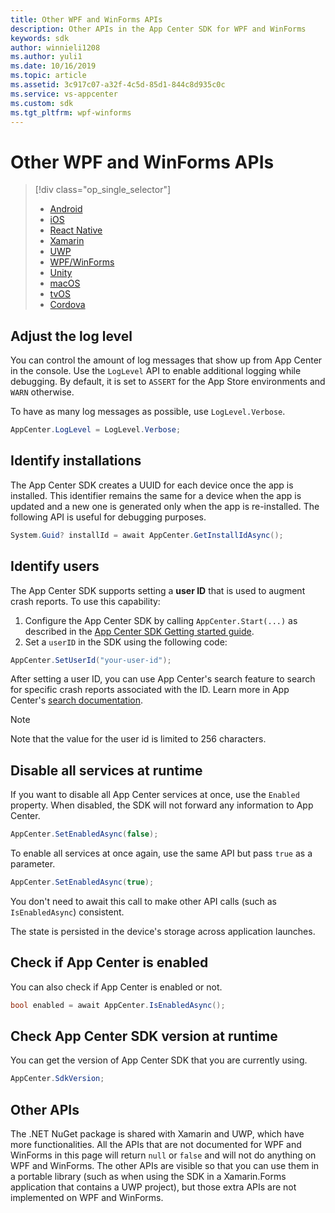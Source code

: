 ```yaml
---
title: Other WPF and WinForms APIs
description: Other APIs in the App Center SDK for WPF and WinForms
keywords: sdk
author: winnieli1208
ms.author: yuli1
ms.date: 10/16/2019
ms.topic: article
ms.assetid: 3c917c07-a32f-4c5d-85d1-844c8d935c0c
ms.service: vs-appcenter
ms.custom: sdk
ms.tgt_pltfrm: wpf-winforms
---
```


# Other WPF and WinForms APIs

> [!div  class="op_single_selector"]
> * [Android](android.md)
> * [iOS](ios.md)
> * [React Native](react-native.md)
> * [Xamarin](xamarin.md)
> * [UWP](uwp.md)
> * [WPF/WinForms](wpf-winforms.md)
> * [Unity](unity.md)
> * [macOS](macos.md)
> * [tvOS](tvos.md)
> * [Cordova](cordova.md)

## Adjust the log level

You can control the amount of log messages that show up from App Center in the console. Use the `LogLevel` API to enable additional logging while debugging. By default, it is set to `ASSERT` for the App Store environments and `WARN` otherwise.

To have as many log messages as possible, use `LogLevel.Verbose`.

```csharp
AppCenter.LogLevel = LogLevel.Verbose;
```

## Identify installations

The App Center SDK creates a UUID for each device once the app is installed. This identifier remains the same for a device when the app is updated and a new one is generated only when the app is re-installed. The following API is useful for debugging purposes.

```csharp
System.Guid? installId = await AppCenter.GetInstallIdAsync();
```

## Identify users

The App Center SDK supports setting a **user ID** that is used to augment crash reports. To use this capability:

1. Configure the App Center SDK by calling `AppCenter.Start(...)` as described in the [App Center SDK Getting started guide](~/sdk/getting-started/xamarin.md).
2. Set a `userID` in the SDK using the following code:

```csharp
AppCenter.SetUserId("your-user-id");
```

After setting a user ID, you can use App Center's search feature to search for specific crash reports associated with the ID. Learn more in App Center's [search documentation](~/diagnostics/search.md). 

> [!NOTE]
> Note that the value for the user id is limited to 256 characters.

## Disable all services at runtime

If you want to disable all App Center services at once, use the `Enabled` property. When disabled, the SDK will not forward any information to App Center.

```csharp
AppCenter.SetEnabledAsync(false);
```

To enable all services at once again, use the same API but pass `true` as a parameter.

```csharp
AppCenter.SetEnabledAsync(true);
```

You don't need to await this call to make other API calls (such as `IsEnabledAsync`) consistent.

The state is persisted in the device's storage across application launches.

## Check if App Center is enabled

You can also check if App Center is enabled or not.

```csharp
bool enabled = await AppCenter.IsEnabledAsync();
```

## Check App Center SDK version at runtime

You can get the version of App Center SDK that you are currently using.

```csharp
AppCenter.SdkVersion;
```

## Other APIs

The .NET NuGet package is shared with Xamarin and UWP, which have more functionalities.
All the APIs that are not documented for WPF and WinForms in this page will return `null` or `false` and will not do anything on WPF and WinForms.
The other APIs are visible so that you can use them in a portable library (such as when using the SDK in a Xamarin.Forms application that contains a UWP project), but those extra APIs are not implemented on WPF and WinForms.
